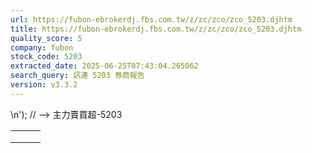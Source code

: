 ```yaml
---
url: https://fubon-ebrokerdj.fbs.com.tw/z/zc/zco/zco_5203.djhtm
title: https://fubon-ebrokerdj.fbs.com.tw/z/zc/zco/zco_5203.djhtm
quality_score: 5
company: fubon
stock_code: 5203
extracted_date: 2025-06-25T07:43:04.265062
search_query: 訊連 5203 券商報告
version: v3.3.2
---
```


\n');
// -->
主力賣買超-5203


|  |  |  |
| --- | --- | --- |
|  | | |
|  | |  |  |  |  |  |  |  |  |  |  |  |  |  |  |  |  |  |  |  |  |  |  |  |  |  |  |  |  |  |  |  |  |  |  |  |  |  |  |  |  |  |  |  |  |  |  |  |  |  |  |  |  |  |  |  |  |  |  |  |  |  |  |  |  |  |  |  |  |  |  |  |  |  |  |  |  |  |  |  |  |  |  |  |  |  |  |  |  |  |  |  |  |  |  |  |  |  |  |  |  |  |  |  |  |  |  |  |  |  |  |  |  |  |  |  |  |  |  |  |  |  |  |  |  |  |  |  |  |  |  |  |  |  |  |  |  |  |  |  |  |  |  |  |  |  |  |  |  |  |  |  |  |  |  |  |  |  |  |  |  |  |  |  |  |  |  |  |  |  |  |  |  |  |  |  |  |  |  |  |  |  |  |  |  |  |  |  |  |  |  |  |  |  |  |  |  |  |  |  |  |  |  |  |  |  |  |  |  |  |  |  |  |  |  |  |  |  |  |  |  |  |  |  |  |  |  |  |  |  |  |  |  |  |  |  |  |  |  |  |  |  |  |  | | --- | --- | --- | --- | --- | --- | --- | --- | --- | --- | --- | --- | --- | --- | --- | --- | --- | --- | --- | --- | --- | --- | --- | --- | --- | --- | --- | --- | --- | --- | --- | --- | --- | --- | --- | --- | --- | --- | --- | --- | --- | --- | --- | --- | --- | --- | --- | --- | --- | --- | --- | --- | --- | --- | --- | --- | --- | --- | --- | --- | --- | --- | --- | --- | --- | --- | --- | --- | --- | --- | --- | --- | --- | --- | --- | --- | --- | --- | --- | --- | --- | --- | --- | --- | --- | --- | --- | --- | --- | --- | --- | --- | --- | --- | --- | --- | --- | --- | --- | --- | --- | --- | --- | --- | --- | --- | --- | --- | --- | --- | --- | --- | --- | --- | --- | --- | --- | --- | --- | --- | --- | --- | --- | --- | --- | --- | --- | --- | --- | --- | --- | --- | --- | --- | --- | --- | --- | --- | --- | --- | --- | --- | --- | --- | --- | --- | --- | --- | --- | --- | --- | --- | --- | --- | --- | --- | --- | --- | --- | --- | --- | --- | --- | --- | --- | --- | --- | --- | --- | --- | --- | --- | --- | --- | --- | --- | --- | --- | --- | --- | --- | --- | --- | --- | --- | --- | --- | --- | --- | --- | --- | --- | --- | --- | --- | --- | --- | --- | --- | --- | --- | --- | --- | --- | --- | --- | --- | --- | --- | --- | --- | --- | --- | --- | --- | --- | --- | --- | --- | --- | --- | --- | --- | --- | --- | --- | --- | --- | --- | --- | --- | --- | --- | --- | --- | --- | --- | --- | --- | --- | --- | --- | --- | | |  |  |  |  |  |  |  |  |  |  | | --- | --- | --- | --- | --- | --- | --- | --- | --- | --- | | 訊連(5203)主力進出比較圖 | | | | | | | | | | | |  | | --- | | 總表 單一 | |  | | | | | | | | | | | | 訊連(5203) 券商分點-進出明細 單位：張　最後更新日：2025/06/24 | | | | | | | | | | | 請選擇 近一日 近五日 近十日 近20日 近40日 近60日 近120日 近240日 　自設區間： 從　  年  月  日 ∼  年  月  日 | | | | | | | | | | | 買超 | | | | | 賣超 | | | | | | 買超券商 | 買進 | 賣出 | 買超 | 佔成交比重 | 賣超券商 | 買進 | 賣出 | 賣超 | 佔成交比重 | | [美商高盛](/z/zc/zco/zco0/zco0.djhtm?a=5203&b=1480&BHID=1480) | 52 | 0 | 52 | 13.76% | [臺銀-臺中](/z/zc/zco/zco0/zco0.djhtm?a=5203&b=0031003000340041&BHID=1040) | 0 | 102 | 102 | 26.98% | | [凱基-台北](/z/zc/zco/zco0/zco0.djhtm?a=5203&b=9268&BHID=9200) | 60 | 11 | 49 | 12.96% | [兆豐-新竹](/z/zc/zco/zco0/zco0.djhtm?a=5203&b=0037003000300056&BHID=7000) | 6 | 71 | 65 | 17.2% | | [新加坡商瑞銀](/z/zc/zco/zco0/zco0.djhtm?a=5203&b=1650&BHID=1650) | 48 | 1 | 47 | 12.43% | [永豐金-市政](/z/zc/zco/zco0/zco0.djhtm?a=5203&b=0039004100390057&BHID=9A00) | 0 | 10 | 10 | 2.65% | | [統一-土城](/z/zc/zco/zco0/zco0.djhtm?a=5203&b=0035003800350059&BHID=5850) | 18 | 0 | 18 | 4.76% | [亞東-台南](/z/zc/zco/zco0/zco0.djhtm?a=5203&b=2185&BHID=2180) | 0 | 10 | 10 | 2.65% | | [港商野村](/z/zc/zco/zco0/zco0.djhtm?a=5203&b=1560&BHID=1560) | 17 | 0 | 17 | 4.5% | [元大-莒光](/z/zc/zco/zco0/zco0.djhtm?a=5203&b=003900380031004c&BHID=9800) | 0 | 10 | 10 | 2.65% | | [台灣摩根士丹利](/z/zc/zco/zco0/zco0.djhtm?a=5203&b=1470&BHID=1470) | 15 | 0 | 15 | 3.97% | [國票-中和](/z/zc/zco/zco0/zco0.djhtm?a=5203&b=0037003700390058&BHID=7790) | 0 | 9 | 9 | 2.38% | | [美林](/z/zc/zco/zco0/zco0.djhtm?a=5203&b=1440&BHID=1440) | 18 | 5 | 13 | 3.44% | [臺銀-高雄](/z/zc/zco/zco0/zco0.djhtm?a=5203&b=0031003000340043&BHID=1040) | 0 | 7 | 7 | 1.85% | | [群益金鼎-丹鳳](/z/zc/zco/zco0/zco0.djhtm?a=5203&b=0039003100380073&BHID=9100) | 10 | 0 | 10 | 2.65% | [台新證券](/z/zc/zco/zco0/zco0.djhtm?a=5203&b=8150&BHID=8150) | 2 | 9 | 7 | 1.85% | | [摩根大通](/z/zc/zco/zco0/zco0.djhtm?a=5203&b=8440&BHID=8440) | 13 | 5 | 8 | 2.12% | [元大-忠孝](/z/zc/zco/zco0/zco0.djhtm?a=5203&b=9871&BHID=9800) | 0 | 5 | 5 | 1.32% | | [國泰證券](/z/zc/zco/zco0/zco0.djhtm?a=5203&b=8880&BHID=8880) | 10 | 2 | 8 | 2.12% | [群益金鼎-開元](/z/zc/zco/zco0/zco0.djhtm?a=5203&b=9134&BHID=9100) | 0 | 3 | 3 | 0.79% | | [元大-雙和](/z/zc/zco/zco0/zco0.djhtm?a=5203&b=9874&BHID=9800) | 8 | 0 | 8 | 2.12% | [元大-成功](/z/zc/zco/zco0/zco0.djhtm?a=5203&b=003900380039004c&BHID=9800) | 0 | 3 | 3 | 0.79% | | [華南永昌-苗栗](/z/zc/zco/zco0/zco0.djhtm?a=5203&b=9362&BHID=9300) | 6 | 0 | 6 | 1.59% | [元富-新店](/z/zc/zco/zco0/zco0.djhtm?a=5203&b=5922&BHID=5920) | 2 | 4 | 2 | 0.53% | | [永豐金-苓雅](/z/zc/zco/zco0/zco0.djhtm?a=5203&b=0039004100390061&BHID=9A00) | 6 | 0 | 6 | 1.59% | [元富-安南](/z/zc/zco/zco0/zco0.djhtm?a=5203&b=003500390032005a&BHID=5920) | 0 | 2 | 2 | 0.53% | | [凱基-台南](/z/zc/zco/zco0/zco0.djhtm?a=5203&b=9211&BHID=9200) | 6 | 0 | 6 | 1.59% | [台中銀-豐原](/z/zc/zco/zco0/zco0.djhtm?a=5203&b=0036003100310041&BHID=6110) | 0 | 2 | 2 | 0.53% | | [富邦-新竹](/z/zc/zco/zco0/zco0.djhtm?a=5203&b=9647&BHID=9600) | 5 | 0 | 5 | 1.32% | [康和-石牌](/z/zc/zco/zco0/zco0.djhtm?a=5203&b=0038003400350052&BHID=8450) | 0 | 2 | 2 | 0.53% | | 合計買超張數 | 268 | | | | 合計賣超張數 | 239 | | | | | 平均買超成本 | 104.82 | | | | 平均賣超成本 | 104.55 | | | | | 【註1】合計買超或賣超，為上述家數合計。  【註2】平均買超或賣超成本，為上述家數合計買賣超金額/上述家數合計買賣超張數。 | | | | | | | | | | | |  |
|  | | |